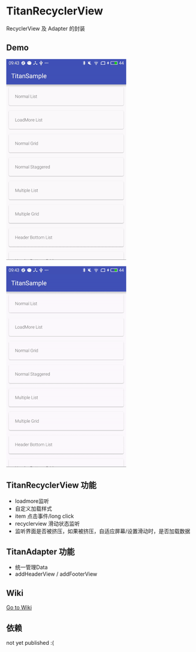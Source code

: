 TitanRecyclerView
===

RecyclerView 及 Adapter 的封装

## Demo

![](art/demo1.gif)

![](art/demo2.gif)

## TitanRecyclerView 功能

* loadmore监听
* 自定义加载样式
* item 点击事件/long click
* recyclerview 滑动状态监听
* 监听界面是否被挤压，如果被挤压，自适应屏幕/设置滑动时，是否加载数据

## TitanAdapter 功能

* 统一管理Data
* addHeaderView / addFooterView

## Wiki

[Go to Wiki](https://github.com/youzan/TitanRecyclerView/wiki)

## 依赖

not yet published :(
